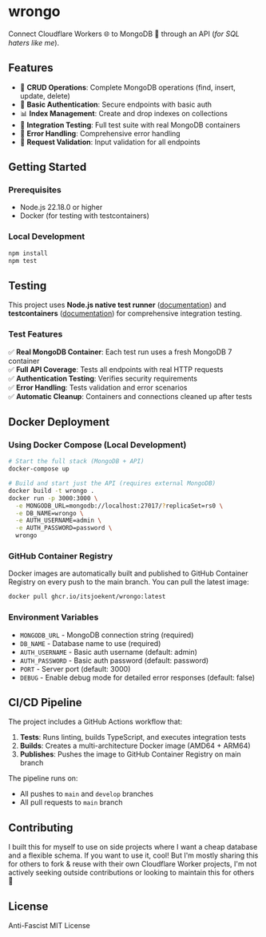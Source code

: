 # wrongo

Connect Cloudflare Workers 🌐 to MongoDB 🍃 through an API (_for SQL haters like me_).

## Features

- 🚀 **CRUD Operations**: Complete MongoDB operations (find, insert, update, delete)
- 🔐 **Basic Authentication**: Secure endpoints with basic auth
- 📊 **Index Management**: Create and drop indexes on collections
- 🧪 **Integration Testing**: Full test suite with real MongoDB containers
- 🔧 **Error Handling**: Comprehensive error handling
- 📝 **Request Validation**: Input validation for all endpoints

## Getting Started

### Prerequisites
- Node.js 22.18.0 or higher
- Docker (for testing with testcontainers)

### Local Development

```bash
npm install
npm test
```

## Testing

This project uses **Node.js native test runner** ([documentation](https://nodejs.org/api/test.html)) and **testcontainers** ([documentation](https://node.testcontainers.org/quickstart/usage/)) for comprehensive integration testing.

### Test Features

✅ **Real MongoDB Container**: Each test run uses a fresh MongoDB 7 container  
✅ **Full API Coverage**: Tests all endpoints with real HTTP requests  
✅ **Authentication Testing**: Verifies security requirements  
✅ **Error Handling**: Tests validation and error scenarios  
✅ **Automatic Cleanup**: Containers and connections cleaned up after tests  

## Docker Deployment

### Using Docker Compose (Local Development)

```bash
# Start the full stack (MongoDB + API)
docker-compose up

# Build and start just the API (requires external MongoDB)
docker build -t wrongo .
docker run -p 3000:3000 \
  -e MONGODB_URL=mongodb://localhost:27017/?replicaSet=rs0 \
  -e DB_NAME=wrongo \
  -e AUTH_USERNAME=admin \
  -e AUTH_PASSWORD=password \
  wrongo
```

### GitHub Container Registry

Docker images are automatically built and published to GitHub Container Registry on every push to the main branch. You can pull the latest image:

```bash
docker pull ghcr.io/itsjoekent/wrongo:latest
```

### Environment Variables

- `MONGODB_URL` - MongoDB connection string (required)
- `DB_NAME` - Database name to use (required)
- `AUTH_USERNAME` - Basic auth username (default: admin)
- `AUTH_PASSWORD` - Basic auth password (default: password)
- `PORT` - Server port (default: 3000)
- `DEBUG` - Enable debug mode for detailed error responses (default: false)

## CI/CD Pipeline

The project includes a GitHub Actions workflow that:

1. **Tests**: Runs linting, builds TypeScript, and executes integration tests
2. **Builds**: Creates a multi-architecture Docker image (AMD64 + ARM64)
3. **Publishes**: Pushes the image to GitHub Container Registry on main branch

The pipeline runs on:
- All pushes to `main` and `develop` branches
- All pull requests to `main` branch

## Contributing

I built this for myself to use on side projects where I want a cheap database and a flexible schema. If you want to use it, cool! But I'm mostly sharing this for others to fork & reuse with their own Cloudflare Worker projects, I'm not actively seeking outside contributions or looking to maintain this for others 🙂

## License

Anti-Fascist MIT License
